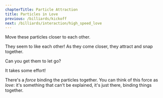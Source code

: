 ```yaml
---
chapterTitle: Particle Attraction
title: Particles in Love
previous: /billiards/kickoff
next: /billiards/interaction/high_speed_love
---
```


<script src="shared.js"></script>
<script>

    var interactionSim = createSimulation({
        initialize: function(simulation) {
            var p = simulation.parameters;
            p.friction = 0.1;

            addOppositeParticles(simulation);

            var ljInteraction = new LennardJonesInteraction();
            ljInteraction.strength = 10;
            setInteraction(simulation, 0, 0, ljInteraction);


            setToolbarAvailableTools(simulation.toolbar, ["move"]);
        }
    });

</script>

<div id="chapter">

<div class="page">
<div class="stepLog twoColumn">
Move these particles closer to each other.

<script>
    cue(function () {
        // TODO: timer here
        var distance = v2.distance(interactionSim.particles[0].position, interactionSim.particles[1].position);
        return (distance < 3);   
    });
    endStep();
</script>

They seem to like each other! As they come closer, they attract and snap together.

Can you get them to let go?

<script>
    cue(function () {
        var distance = v2.distance(interactionSim.particles[0].position, interactionSim.particles[1].position);
        return (distance > 6);
    });
    endStep();
</script>

It takes some effort!

There's a _force_ binding the particles together. You can think of this force as _love_: it's something that can't be explained, it's just there, binding things together.

</div>

<div class="twoColumn">
<script>
    insertHere(interactionSim.div);
    /*
    insertHere(createOutput({
        label: "distance: ",
        update: function () {
            var distance = v2.distance(interactionSim.particles[0].position, interactionSim.particles[1].position);
            return distance.toFixed(2);
        }
    }));
    insertHere(createOutput({
        label: "average speed: ",
        update: function () {
            var speed = ensembleSpeed(interactionSim.particles);
            return speed.toFixed(2);
        }
    }));
    */
    // createTimeSeriesHere({
    //     timeRange: 20,
    //     update: function() {
    //         var sim = interactionSim;
    //         var energy = getTotalEnergy(sim);
    //         return {time: sim.time, data: [energy]};
    //     },
    // });
</script>
</div>
</div>

</div>
